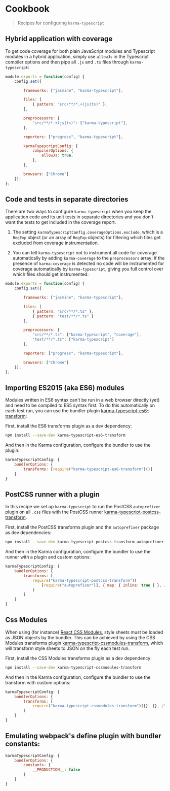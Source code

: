 # Cookbook

> Recipes for configuring `karma-typescript`

## Hybrid application with coverage

To get code coverage for both plain JavaScript modules and Typescript modules in a hybrid application,
simply use `allowJs` in the Typescript compiler options and then pipe all `.js` and `.ts` files through
`karma-typescript`:

```javascript
module.exports = function(config) {
    config.set({

        frameworks: ["jasmine", "karma-typescript"],

        files: [
            { pattern: "src/**/*.+(js|ts)" },
        ],

        preprocessors: {
            "src/**/*.+(js|ts)": ["karma-typescript"],
        },

        reporters: ["progress", "karma-typescript"],

        karmaTypescriptConfig: {
            compilerOptions: {
                allowJs: true,
            },
        },

        browsers: ["Chrome"]
    });
};
```

## Code and tests in separate directories

There are two ways to configure `karma-typescript` when you keep the application code and its unit tests in
separate directories and you don't want the tests to get included in the coverage report.

1. The setting `karmaTypescriptConfig.coverageOptions.exclude`, which is a `RegExp` object (or an array of
`RegExp` objects) for filtering which files get excluded from coverage instrumentation.

2. You can tell `karma-typescript` not to instrument all code for coverage automatically by adding `karma-coverage`
to the `preprocessors` array; if the presence of `karma-coverage` is detected no code will be instrumented for
coverage automatically by `karma-typescript`, giving you full control over which files should get instrumented:

```javascript
module.exports = function(config) {
    config.set({

        frameworks: ["jasmine", "karma-typescript"],

        files: [
            { pattern: "src/**/*.ts" },
            { pattern: "test/**/*.ts" }
        ],

        preprocessors: {
            "src/**/*.ts": ["karma-typescript", "coverage"],
            "test/**/*.ts": ["karma-typescript"]
        },

        reporters: ["progress", "karma-typescript"],

        browsers: ["Chrome"]
    });
};
```

## Importing ES2015 (aka ES6) modules

Modules written in ES6 syntax can't be run in a web browser directly (yet) and need to be compiled to
ES5 syntax first. To do this automatically on each test run, you can use the bundler plugin
[karma-typescript-es6-transform](https://github.com/monounity/karma-typescript-es6-transform):

First, install the ES6 transforms plugin as a dev dependency:

```bash
npm install --save-dev karma-typescript-es6-transform
```

And then in the Karma configuration, configure the bundler to use the plugin:

```javascript
karmaTypescriptConfig: {
    bundlerOptions: {
        transforms: [require("karma-typescript-es6-transform")()]
    }
}
```

## PostCSS runner with a plugin

In this recipe we set up `karma-typescript` to run the PostCSS `autoprefixer` plugin on all `.css` files
with the PostCSS runner [karma-typescript-postcss-transform](https://github.com/monounity/karma-typescript-postcss-transform).

First, install the PostCSS transforms plugin and the `autoprefixer` package as dev dependencies:

```bash
npm install --save-dev karma-typescript-postcss-transform autoprefixer
```

And then in the Karma configuration, configure the bundler to use the runner with a plugin and custom options:

```javascript
karmaTypescriptConfig: {
    bundlerOptions: {
        transforms: [
            require("karma-typescript-postcss-transform")(
                [require("autoprefixer")], { map: { inline: true } }, /\.css$/
            )
        ]
    }
}
```

## Css Modules

When using (for instance) [React CSS Modules](https://github.com/gajus/react-css-modules), style sheets must
be loaded as JSON objects by the bundler. This can be achieved by using the CSS Modules transforms plugin
[karma-typescript-cssmodules-transform](https://github.com/monounity/karma-typescript-cssmodules-transform),
which will transform style sheets to JSON on the fly each test run.

First, install the CSS Modules transforms plugin as a dev dependency:

```bash
npm install --save-dev karma-typescript-cssmodules-transform
```

And then in the Karma configuration, configure the bundler to use the transform with custom options:

```javascript
karmaTypescriptConfig: {
    bundlerOptions: {
        transforms: [
            require("karma-typescript-cssmodules-transform")({}, {}, /\.css$/),
        ]
    }
}
```

## Emulating webpack's define plugin with bundler constants:

```javascript
karmaTypescriptConfig: {
    bundlerOptions: {
        constants: {
            __PRODUCTION__: false
        }
    }
}
```
